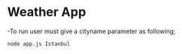 # Weather App

-To run user must give a cityname parameter as following;

```node app.js Istanbul```
